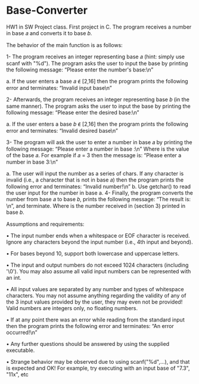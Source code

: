 # Base-Converter
HW1 in SW Project class. First project in C.  The program receives a number in base 𝑎 and converts it to base 𝑏.


The behavior of the main function is as follows:

1- The program receives an integer representing base 𝑎 (hint: simply use scanf with "%d"). The
program asks the user to input the base by printing the following message:
“Please enter the number's base:\n”

a. If the user enters a base 𝑎 ∉ [2,16] then the program prints the following error and
terminates: “Invalid input base\n”

2- Afterwards, the program receives an integer representing base 𝑏 (in the same manner). The
program asks the user to input the base by printing the following message: “Please enter
the desired base:\n”

a. If the user enters a base 𝑏 ∉ [2,16] then the program prints the following error and
terminates: “Invalid desired base\n”

3- The program will ask the user to enter a number in base 𝑎 by printing the following message:
“Please enter a number in base <a>:\n”
Where <a> is the value of the base 𝑎.
For example if 𝑎 = 3 then the message is: “Please enter a number in base 3:\n”

a. The user will input the number as a series of chars. If any character is invalid (i.e., a
character that is not in base 𝑎) then the program prints the following error and
terminates: “Invalid number!\n”
b. Use getchar() to read the user input for the number in base a.
4- Finally, the program converts the number from base 𝑎 to base 𝑏, prints the following
message: “The result is: <res>\n”, and terminate.
Where <res> is the number received in (section 3) printed in base 𝑏.


Assumptions and requirements:

• The input number ends when a whitespace or EOF character is received. Ignore any
characters beyond the input number (i.e., 4th input and beyond).

• For bases beyond 10, support both lowercase and uppercase letters.

• The input and output numbers do not exceed 1024 characters (including '\0'). You may also
assume all valid input numbers can be represented with an int.

• All input values are separated by any number and types of whitespace characters. You may
not assume anything regarding the validity of any of the 3 input values provided by the user,
they may even not be provided! Valid numbers are integers only, no floating numbers.

• If at any point there was an error while reading from the standard input then the program
prints the following error and terminates: “An error occurred!\n”

• Any further questions should be answered by using the supplied executable.

• Strange behavior may be observed due to using scanf("%d",…), and that is expected and OK!
For example, try executing with an input base of "7.3", "11x", etc
